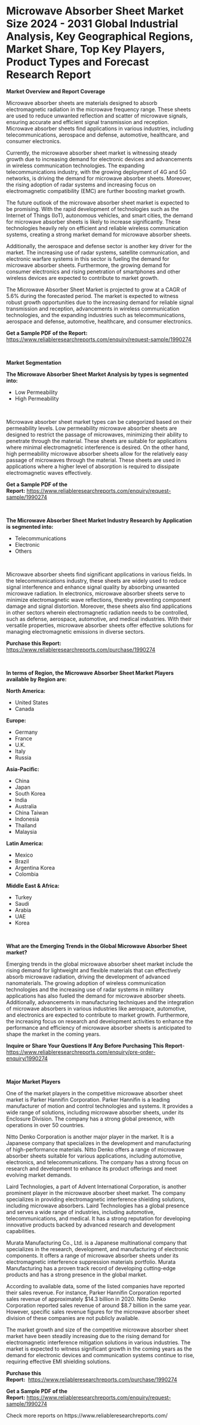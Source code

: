 <p><h1>Microwave Absorber Sheet Market Size 2024 - 2031 Global Industrial Analysis, Key Geographical Regions, Market Share, Top Key Players, Product Types and Forecast Research Report</h1></p><p><strong>Market Overview and Report Coverage</strong></p>
<p><p>Microwave absorber sheets are materials designed to absorb electromagnetic radiation in the microwave frequency range. These sheets are used to reduce unwanted reflection and scatter of microwave signals, ensuring accurate and efficient signal transmission and reception. Microwave absorber sheets find applications in various industries, including telecommunications, aerospace and defense, automotive, healthcare, and consumer electronics.</p><p>Currently, the microwave absorber sheet market is witnessing steady growth due to increasing demand for electronic devices and advancements in wireless communication technologies. The expanding telecommunications industry, with the growing deployment of 4G and 5G networks, is driving the demand for microwave absorber sheets. Moreover, the rising adoption of radar systems and increasing focus on electromagnetic compatibility (EMC) are further boosting market growth.</p><p>The future outlook of the microwave absorber sheet market is expected to be promising. With the rapid development of technologies such as the Internet of Things (IoT), autonomous vehicles, and smart cities, the demand for microwave absorber sheets is likely to increase significantly. These technologies heavily rely on efficient and reliable wireless communication systems, creating a strong market demand for microwave absorber sheets.</p><p>Additionally, the aerospace and defense sector is another key driver for the market. The increasing use of radar systems, satellite communication, and electronic warfare systems in this sector is fueling the demand for microwave absorber sheets. Furthermore, the growing demand for consumer electronics and rising penetration of smartphones and other wireless devices are expected to contribute to market growth.</p><p>The Microwave Absorber Sheet Market is projected to grow at a CAGR of 5.6% during the forecasted period. The market is expected to witness robust growth opportunities due to the increasing demand for reliable signal transmission and reception, advancements in wireless communication technologies, and the expanding industries such as telecommunications, aerospace and defense, automotive, healthcare, and consumer electronics.</p></p>
<p><strong>Get a Sample PDF of the Report:</strong> <a href="https://www.reliableresearchreports.com/enquiry/request-sample/1990274">https://www.reliableresearchreports.com/enquiry/request-sample/1990274</a></p>
<p>&nbsp;</p>
<p><strong>Market Segmentation</strong></p>
<p><strong>The Microwave Absorber Sheet Market Analysis by types is segmented into:</strong></p>
<p><ul><li>Low Permeability</li><li>High Permeability</li></ul></p>
<p>&nbsp;</p>
<p><p>Microwave absorber sheet market types can be categorized based on their permeability levels. Low permeability microwave absorber sheets are designed to restrict the passage of microwaves, minimizing their ability to penetrate through the material. These sheets are suitable for applications where minimal electromagnetic interference is desired. On the other hand, high permeability microwave absorber sheets allow for the relatively easy passage of microwaves through the material. These sheets are used in applications where a higher level of absorption is required to dissipate electromagnetic waves effectively.</p></p>
<p><strong>Get a Sample PDF of the Report:</strong>&nbsp;<a href="https://www.reliableresearchreports.com/enquiry/request-sample/1990274">https://www.reliableresearchreports.com/enquiry/request-sample/1990274</a></p>
<p>&nbsp;</p>
<p><strong>The Microwave Absorber Sheet Market Industry Research by Application is segmented into:</strong></p>
<p><ul><li>Telecommunications</li><li>Electronic</li><li>Others</li></ul></p>
<p>&nbsp;</p>
<p><p>Microwave absorber sheets find significant applications in various fields. In the telecommunications industry, these sheets are widely used to reduce signal interference and enhance signal quality by absorbing unwanted microwave radiation. In electronics, microwave absorber sheets serve to minimize electromagnetic wave reflections, thereby preventing component damage and signal distortion. Moreover, these sheets also find applications in other sectors wherein electromagnetic radiation needs to be controlled, such as defense, aerospace, automotive, and medical industries. With their versatile properties, microwave absorber sheets offer effective solutions for managing electromagnetic emissions in diverse sectors.</p></p>
<p><strong>Purchase this Report:</strong>&nbsp; <a href="https://www.reliableresearchreports.com/purchase/1990274">https://www.reliableresearchreports.com/purchase/1990274</a></p>
<p>&nbsp;</p>
<p><strong>In terms of Region, the Microwave Absorber Sheet Market Players available by Region are:</strong></p>
<p>
    <p> <strong> North America: </strong>
        <ul>
            <li>United States</li>
            <li>Canada</li>
        </ul>
        </p> 
    <p> <strong> Europe: </strong>
        <ul>
            <li>Germany</li>
            <li>France</li>
            <li>U.K.</li>
            <li>Italy</li>
            <li>Russia</li>
        </ul>
        </p> 
    <p> <strong> Asia-Pacific: </strong>
        <ul>
            <li>China</li>
            <li>Japan</li>
            <li>South Korea</li>
            <li>India</li>
            <li>Australia</li>
            <li>China Taiwan</li>
            <li>Indonesia</li>
            <li>Thailand</li>
            <li>Malaysia</li>
        </ul>
        </p> 
    <p> <strong> Latin America: </strong>
        <ul>
            <li>Mexico</li>
            <li>Brazil</li>
            <li>Argentina Korea</li>
            <li>Colombia</li>
        </ul>
        </p> 
    <p> <strong> Middle East & Africa: </strong>
        <ul>
            <li>Turkey</li>
            <li>Saudi</li>
            <li>Arabia</li>
            <li>UAE</li>
            <li>Korea</li>
        </ul>
    </p>
    </p>
<p>&nbsp;</p>
<p><strong>What are the Emerging Trends in the Global Microwave Absorber Sheet market?</strong></p>
<p><p>Emerging trends in the global microwave absorber sheet market include the rising demand for lightweight and flexible materials that can effectively absorb microwave radiation, driving the development of advanced nanomaterials. The growing adoption of wireless communication technologies and the increasing use of radar systems in military applications has also fueled the demand for microwave absorber sheets. Additionally, advancements in manufacturing techniques and the integration of microwave absorbers in various industries like aerospace, automotive, and electronics are expected to contribute to market growth. Furthermore, the increasing focus on research and development activities to enhance the performance and efficiency of microwave absorber sheets is anticipated to shape the market in the coming years.</p></p>
<p><strong>Inquire or Share Your Questions If Any Before Purchasing This Report</strong>- <a href="https://www.reliableresearchreports.com/enquiry/pre-order-enquiry/1990274">https://www.reliableresearchreports.com/enquiry/pre-order-enquiry/1990274</a></p>
<p>&nbsp;</p>
<p><strong>Major Market Players</strong></p>
<p><p>One of the market players in the competitive microwave absorber sheet market is Parker Hannifin Corporation. Parker Hannifin is a leading manufacturer of motion and control technologies and systems. It provides a wide range of solutions, including microwave absorber sheets, under its Enclosure Division. The company has a strong global presence, with operations in over 50 countries.</p><p>Nitto Denko Corporation is another major player in the market. It is a Japanese company that specializes in the development and manufacturing of high-performance materials. Nitto Denko offers a range of microwave absorber sheets suitable for various applications, including automotive, electronics, and telecommunications. The company has a strong focus on research and development to enhance its product offerings and meet evolving market demands.</p><p>Laird Technologies, a part of Advent International Corporation, is another prominent player in the microwave absorber sheet market. The company specializes in providing electromagnetic interference shielding solutions, including microwave absorbers. Laird Technologies has a global presence and serves a wide range of industries, including automotive, telecommunications, and medical. It has a strong reputation for developing innovative products backed by advanced research and development capabilities.</p><p>Murata Manufacturing Co., Ltd. is a Japanese multinational company that specializes in the research, development, and manufacturing of electronic components. It offers a range of microwave absorber sheets under its electromagnetic interference suppression materials portfolio. Murata Manufacturing has a proven track record of developing cutting-edge products and has a strong presence in the global market.</p><p>According to available data, some of the listed companies have reported their sales revenue. For instance, Parker Hannifin Corporation reported sales revenue of approximately $14.3 billion in 2020. Nitto Denko Corporation reported sales revenue of around $8.7 billion in the same year. However, specific sales revenue figures for the microwave absorber sheet division of these companies are not publicly available.</p><p>The market growth and size of the competitive microwave absorber sheet market have been steadily increasing due to the rising demand for electromagnetic interference mitigation solutions in various industries. The market is expected to witness significant growth in the coming years as the demand for electronic devices and communication systems continue to rise, requiring effective EMI shielding solutions.</p></p>
<p><strong>Purchase this Report:</strong>&nbsp;&nbsp;<a href="https://www.reliableresearchreports.com/purchase/1990274">https://www.reliableresearchreports.com/purchase/1990274</a></p>
<p></p>
<p><strong>Get a Sample PDF of the Report:</strong>&nbsp;<a href="https://www.reliableresearchreports.com/enquiry/request-sample/1990274">https://www.reliableresearchreports.com/enquiry/request-sample/1990274</a></p>
<p>Check more reports on https://www.reliableresearchreports.com/</p>